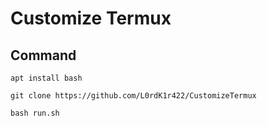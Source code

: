 # Customize Termux
## Command
```
apt install bash
```
``` 
git clone https://github.com/L0rdK1r422/CustomizeTermux
```
```
bash run.sh
```
